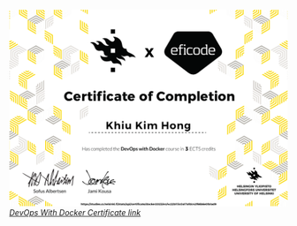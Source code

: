 ![DevOps With Docker Certificate](https://github.com/khkhiu/MOOC/blob/main/Devops_with_Docker/certificate-docker2023.png)
<em>[DevOps With Docker Certificate link](https://studies.cs.helsinki.fi/stats/api/certificate/docker2023/en/4c22b113c0a17afdc42f66b6e0fa1ad9)</em>